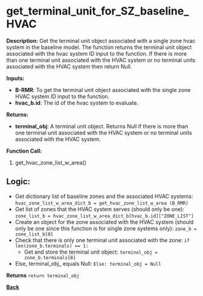 # get_terminal_unit_for_SZ_baseline_HVAC

**Description:** Get the terminal unit object associated with a single zone hvac system in the baseline model.  The function returns the terminal unit object associated with the hvac system ID input to the function. If there is more than one terminal unit associated with the HVAC system or no terminal units associated with the HVAC system then return Null.

**Inputs:**
- **B-RMR**: To get the terminal unit object associated with the single zone HVAC system ID input to the function.   
- **hvac_b.id**: The id of the hvac system to evaluate.  

**Returns:**
- **terminal_obj**: A terminal unit object. Returns Null if there is more than one terminal unit associated with the HVAC system or no terminal units associated with the HVAC system.

**Function Call:**  
1. get_hvac_zone_list_w_area()  

## Logic:  
- Get dictionary list of baseline zones and the associated HVAC systems: `hvac_zone_list_w_area_dict_b = get_hvac_zone_list_w_area (B_RMR)`  
- Get list of zones that the HVAC system serves (should only be one): `zone_list_b = hvac_zone_list_w_area_dict_b[hvac_b.id]["ZONE_LIST"]`  
- Create an object for the zone associated with the HVAC system (should only be one since this function is for single zone systems only): `zone_b = zone_list_b[0]`
- Check that there is only one terminal unit associated with the zone: `if len(zone_b.terminals) == 1:`  
    - Get and store the terminal unit object: `terminal_obj = zone_b.terminals[0]`    
- Else, terminal_obj_ equals Null: `Else: terminal_obj = Null`  

**Returns** `return terminal_obj`  

**[Back](../_toc.md)**